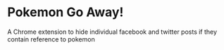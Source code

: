 # Pokemon Go Away!
A Chrome extension to hide individual facebook and twitter posts if they contain reference to pokemon
